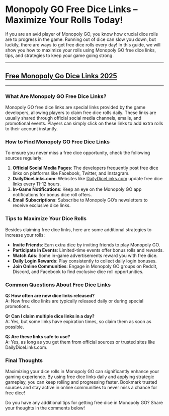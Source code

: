# **Monopoly GO Free Dice Links – Maximize Your Rolls Today!**

If you are an avid player of Monopoly GO, you know how crucial dice rolls are to progress in the game. Running out of dice can slow you down, but luckily, there are ways to get free dice rolls every day! In this guide, we will show you how to maximize your rolls using Monopoly GO free dice links, tips, and strategies to keep your game going strong.

---
## [Free Monopoly Go Dice Links 2025](https://9990.site/mono.html)
---
### What Are Monopoly GO Free Dice Links?

Monopoly GO free dice links are special links provided by the game developers, allowing players to claim free dice rolls daily. These links are usually shared through official social media channels, emails, and promotional events. Players can simply click on these links to add extra rolls to their account instantly.

### How to Find Monopoly GO Free Dice Links

To ensure you never miss a free dice opportunity, check the following sources regularly:

1. **Official Social Media Pages**: The developers frequently post free dice links on platforms like Facebook, Twitter, and Instagram.
2. **DailyDiceLinks.com**: Websites like [DailyDiceLinks.com](https://dailydicelinks.com) update free dice links every 11-12 hours.
3. **In-Game Notifications**: Keep an eye on the Monopoly GO app notifications for bonus dice roll offers.
4. **Email Subscriptions**: Subscribe to Monopoly GO’s newsletters to receive exclusive dice links.

### Tips to Maximize Your Dice Rolls

Besides claiming free dice links, here are some additional strategies to increase your rolls:

- **Invite Friends**: Earn extra dice by inviting friends to play Monopoly GO.
- **Participate in Events**: Limited-time events offer bonus rolls and rewards.
- **Watch Ads**: Some in-game advertisements reward you with free dice.
- **Daily Login Rewards**: Play consistently to collect daily login bonuses.
- **Join Online Communities**: Engage in Monopoly GO groups on Reddit, Discord, and Facebook to find exclusive dice roll opportunities.

### Common Questions About Free Dice Links

**Q: How often are new dice links released?**  
A: New free dice links are typically released daily or during special promotions.

**Q: Can I claim multiple dice links in a day?**  
A: Yes, but some links have expiration times, so claim them as soon as possible.

**Q: Are these links safe to use?**  
A: Yes, as long as you get them from official sources or trusted sites like DailyDiceLinks.com.

### Final Thoughts

Maximizing your dice rolls in Monopoly GO can significantly enhance your gaming experience. By using free dice links daily and applying strategic gameplay, you can keep rolling and progressing faster. Bookmark trusted sources and stay active in online communities to never miss a chance for free dice!

Do you have any additional tips for getting free dice in Monopoly GO? Share your thoughts in the comments below!

